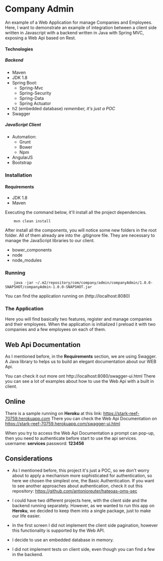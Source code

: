 # Company Admin

An example of a Web Application for manage Companies and Employees.
Here, I want to demonstrate an example of integration between a client side written in Javascript with a backend written in Java with Spring MVC, exposing a Web Api based on Rest.

#### Technologies
##### Backend
- Maven
- JDK 1.8
- Spring Boot:
    - Spring-Mvc
    - Spring-Security
    - Spring-Data
    - Spring Actuator
- h2 (embedded database) *remember, it's just a POC*
- Swagger

##### JavaScript Client
- Automation:
    - Grunt
    - Bower
    - Npm
- AngularJS
- Bootstrap

### Installation
#### Requirements
- JDK 1.8
- Maven

Executing the command below, it'll install all the project dependencies.

```
    mvn clean install
```

After install all the components, you will notice some new folders in the root folder. All of them already are into the .gitignore file.
They are necessary to manage the JavaScript libraries to our client.

- bower_components
- node
- node_modules


### Running

```
    java -jar ~/.m2/repository/com/company/admin/companyAdmin/1.0.0-SNAPSHOT/companyAdmin-1.0.0-SNAPSHOT.jar
```

You can find the application running on (http://localhost:8080)

### The Application

Here you will find basically two features, register and manage companies and their employees.
When the application is initialized I preload it with two companies and a few employees on each of them.

## Web Api Documentation

As I mentioned before, in the **Requirements** section, we are using Swagger.
A Java library to helps us to build an elegant documentation about our WEB Api.

You can check it out more ont http://localhost:8080/swagger-ui.html
There you can see a lot of examples about how to use the Web Api with a
built in client.

## Online
There is a sample running on **Heroku** at this link: https://stark-reef-70759.herokuapp.com
There you can check the Web Api Documentation on https://stark-reef-70759.herokuapp.com/swagger-ui.html

When you try to access the Web Api Documentation a prompt can pop-up, then you need to authenticate before start to use the api services.
username: **services**
password: **123456**


## Considerations

- As I mentioned before, this project it's just a POC, so we don't worry about
to apply a mechanism more sophisticated for authentication, so here we chosen the simplest one, the Basic Authentication.
If you want to see another approaches about authentication, check it out this repository: https://github.com/antonioreuter/hateoas-oms-sec

- I could have two different projects here, with the client side and the backend running separately. However,
as we wanted to run this app on **Heroku**, we decided to keep them into a single package, just to make our life easier.

- In the first screen I did not implement the client side pagination, however this functionality is supported by the Web API.

- I decide to use an embedded database in memory.

- I did not implement tests on client side, even though you can find a few in the backend.

